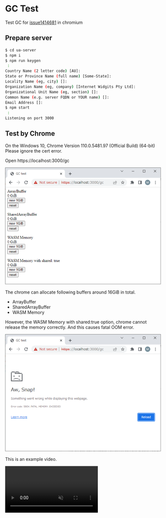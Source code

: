 # GC Test

Test GC for [issue1414681](https://bugs.chromium.org/p/chromium/issues/detail?id=1414681) in chromium

## Prepare server

~~~ bash
$ cd ua-server
$ npm i
$ npm run keygen
 :
Country Name (2 letter code) [AU]:
State or Province Name (full name) [Some-State]:
Locality Name (eg, city) []:
Organization Name (eg, company) [Internet Widgits Pty Ltd]:
Organizational Unit Name (eg, section) []:
Common Name (e.g. server FQDN or YOUR name) []:
Email Address []:
$ npm start
 :
Listening on port 3000
~~~

## Test by Chrome

On the Windows 10, Chrome Version 110.0.5481.97 (Official Build) (64-bit)  
Please ignore the cert error.

Open https://localhost:3000/gc  

<img src="./images/GCtest.png">

The chrome can allocate following buffers around 16GiB in total.

- ArrayBuffer
- SharedArrayBuffer
- WASM Memory

However, the WASM Memory with shared:true option, chrome cannot release the memory
correctly. And this causes fatal OOM error.

<img src="./images/AwSnap.png">

This is an example video.

<div><video controls src="./images/gcTest.mp4" muted="false"></video></div
